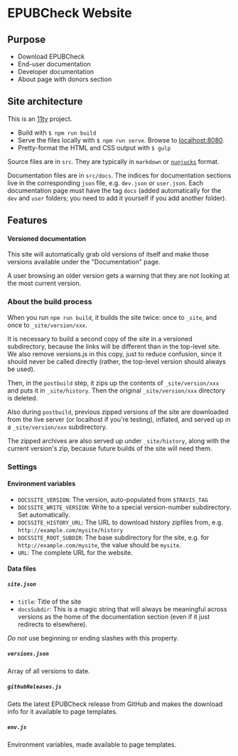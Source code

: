 # EPUBCheck Website

## Purpose

* Download EPUBCheck
* End-user documentation
* Developer documentation
* About page with donors section

## Site architecture

This is an [11ty](http://www.11ty.io/) project. 

* Build with `$ npm run build`
* Serve the files locally with `$ npm run serve`. Browse to [localhost:8080](http://localhost:8080).
* Pretty-format the HTML and CSS output with `$ gulp`

Source files are in `src`. They are typically in `markdown` or [`nunjucks`](https://mozilla.github.io/nunjucks/) format.

Documentation files are in `src/docs`. The indices for documentation sections live in the corresponding `json` file, e.g. `dev.json` or `user.json`. Each documentation page must have the tag `docs` (added automatically for the `dev` and `user` folders; you need to add it yourself if you add another folder).

## Features

#### Versioned documentation

This site will automatically grab old versions of itself and make those versions available under the "Documentation" page. 

A user browsing an older version gets a warning that they are not looking at the most current version.

### About the build process

When you run `npm run build`, it builds the site twice: once to `_site`, and once to `_site/version/xxx`. 

It is necessary to build a second copy of the site in a versioned subdirectory, because the links will be different than in the top-level site. We also remove versions.js in this copy, just to reduce confusion, since it should never be called directly (rather, the top-level version should always be used).

Then, in the `postbuild` step, it zips up the contents of `_site/version/xxx` and puts it in `_site/history`. Then the original `_site/version/xxx` directory is deleted.

Also during `postbuild`, previous zipped versions of the site are downloaded from the live server (or localhost if you're testing), inflated, and served up in a `_site/version/xxx` subdirectory.

The zipped archives are also served up under `_site/history`, along with the current version's zip, because future builds of the site will need them.

### Settings

#### Environment variables

* `DOCSSITE_VERSION`: The version, auto-populated from `$TRAVIS_TAG`
* `DOCSSITE_WRITE_VERSION`: Write to a special version-number subdirectory. Set automatically.
* `DOCSSITE_HISTORY_URL`: The URL to download history zipfiles from, e.g. `http://example.com/mysite/history`
* `DOCSSITE_ROOT_SUBDIR`: The base subdirectory for the site, e.g. for `http://example.com/mysite`, the value should be `mysite`.
* `URL`: The complete URL for the website. 

#### Data files

##### `site.json`

* `title`: Title of the site
* `docsSubdir`: This is a magic string that will always be meaningful across versions as the home of the documentation section (even if it just redirects to elsewhere).

*Do not* use beginning or ending slashes with this property.

##### `versions.json`

Array of all versions to date.

##### `githubReleases.js`

Gets the latest EPUBCheck release from GitHub and makes the download info for it available to page templates.

##### `env.js`

Environment variables, made available to page templates.